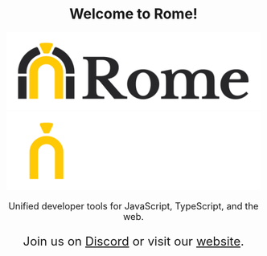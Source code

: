 <div align="center">
    <h1>Welcome to Rome!</h1>
</div>

<p align="center">
    <img alt="Rome's logo depicting an ancient Roman arch with the word Rome to its side"
         src="https://raw.githubusercontent.com/rome/brand/main/PNG/logo_transparent.png#gh-light-mode-only"
         width="700">
    <img alt="Rome's logo depicting an ancient Roman arch with the word Rome to its side"
         src="https://raw.githubusercontent.com/rome/brand/main/PNG/logo_white_yellow_transparent.png#gh-dark-mode-only"
         width="700">
</p>

<div align="center">
    <p style="font-size: 18px">Unified developer tools for JavaScript, TypeScript, and the web.</p>
    <p style="font-size: 24px">
        Join us on <a href="https://discord.gg/rome">Discord</a> or visit our <a href="https://rome.tools">website</a>.
    </p>
</div>
